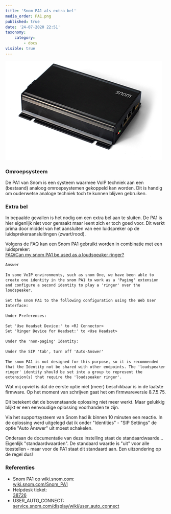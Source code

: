 ```yaml
---
title: 'Snom PA1 als extra bel'
media_order: PA1.png
published: true
date: '24-07-2020 22:51'
taxonomy:
    category:
        - docs
visible: true
---
```


![PA1](PA1.png?resize=350&classes=caption,figure-right,caption "Snom PA1") 
### Omroepsysteem

De PA1 van Snom is een systeem waarmee VoIP techniek aan een (bestaand) analoog omroepsystemen gekoppeld kan worden. Dit is handig om ouderwetse analoge techniek toch te kunnen blijven gebruiken.

### Extra bel

In bepaalde gevallen is het nodig om een extra bel aan te sluiten. De PA1 is hier eigenlijk niet voor gemaakt maar leent zich er toch goed voor. Dit werkt prima door middel van het aansluiten van een luidspreker op de luidsprekeraansluitingen (zwart/rood).

Volgens de FAQ kan een Snom PA1 gebruikt worden in combinatie met een luidspreker:  
[FAQ/Can my snom PA1 be used as a loudspeaker ringer?](http://wiki.snom.com/FAQ/Can_my_snom_PA1_be_used_as_a_loudspeaker_ringer%3F)

    Answer
    
    In some VoIP environments, such as snom One, we have been able to create one identity in the snom PA1 to work as a 'Paging' extension and configure a second identity to play a 'ringer' over the loudspeaker.

    Set the snom PA1 to the following configuration using the Web User Interface:

    Under Preferences:

    Set 'Use Headset Device:' to <RJ Connector>
    Set 'Ringer Device for Headset:' to <Use Headset>

    Under the 'non-paging' Identity:

    Under the SIP 'tab', turn off 'Auto-Answer'

    The snom PA1 is not designed for this purpose, so it is recommended that the Identity not be shared with other endpoints. The 'loudspeaker ringer' identity should be set into a group to represent the extension(s) that require the 'loudspeaker ringer'.

Wat mij opviel is dat de eerste optie niet (meer) beschikbaar is in de laatste firmware. Op het moment van schrijven gaat het om firmwareversie 8.7.5.75.  

Dit betekent dat de bovenstaande oplossing niet meer werkt. Maar gelukkig blijkt er een eenvoudige oplossing voorhanden te zijn. 

Via het supportsysteem van Snom had ik binnen 10 minuten een reactie. In de oplossing werd uitgelegd dat ik onder "Identities" - "SIP Settings" de optie "Auto Answer" uit moest schakelen.

Onderaan de documentatie van deze instelling staat de standaardwaarde... Eigenlijk "standaardwaarden". De standaard waarde is "uit" voor alle toestellen - maar voor de PA1 staat dit standaard aan. Een uitzondering op de regel dus!

### Referenties

* Snom PA1 op wiki.snom.com:  
[wiki.snom.com/Snom_PA1](http://wiki.snom.com/Snom_PA1?target=_blank)
* Helpdesk ticket:  
[38726](https://helpdesk.snom.com/support/tickets/38726?target=_blank)
* USER_AUTO_CONNECT:  
[service.snom.com/display/wiki/user_auto_connect](https://service.snom.com/display/wiki/user_auto_connect?target=_blank)

